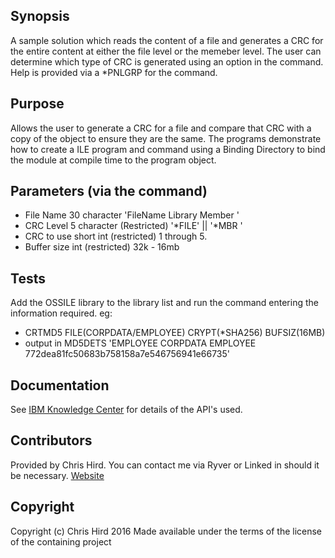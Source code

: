 ## Synopsis
A sample solution which reads the content of a file and generates a CRC for the entire content at either the file level or the memeber level. The user
can determine which type of CRC is generated using an option in the command. Help is provided via a *PNLGRP for the command.

## Purpose
Allows the user to generate a CRC for a file and compare that CRC with a copy of the object to ensure they are the same. The programs demonstrate how to
create a ILE program and command using a Binding Directory to bind the module at compile time to the program object.

## Parameters (via the command)
* File Name 30 character 'FileName  Library   Member    '
* CRC Level 5 character (Restricted) '*FILE' || '*MBR '
* CRC to use short int (restricted) 1 through 5.
* Buffer size int (restricted) 32k - 16mb 

## Tests
Add the OSSILE library to the library list and run the command entering the information required. eg: 
* CRTMD5 FILE(CORPDATA/EMPLOYEE) CRYPT(*SHA256) BUFSIZ(16MB)
* output in MD5DETS 'EMPLOYEE  CORPDATA  EMPLOYEE  772dea81fc50683b758158a7e546756941e66735' 

## Documentation
See [IBM Knowledge Center](http://www.ibm.com/support/knowledgecenter/ssw_ibm_i) for details of the API's used.

## Contributors
Provided by Chris Hird. You can contact me via Ryver or Linked in should it be necessary.
[Website](http://www.shieldadvanced.com)
   
## Copyright
Copyright (c) Chris Hird 2016 Made available under the terms of the license of the containing project              